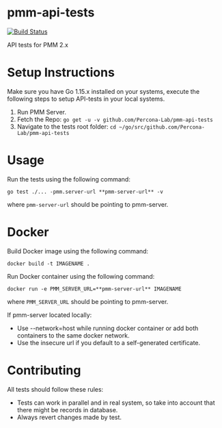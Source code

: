 # pmm-api-tests

[![Build Status](https://travis-ci.com/Percona-Lab/pmm-api-tests.svg?branch=master)](https://travis-ci.com/Percona-Lab/pmm-api-tests)

API tests for PMM 2.x

# Setup Instructions

Make sure you have Go 1.15.x installed on your systems, execute the following steps
to setup API-tests in your local systems.

1. Run PMM Server.
2. Fetch the Repo: `go get -u -v github.com/Percona-Lab/pmm-api-tests`
3. Navigate to the tests root folder: `cd ~/go/src/github.com/Percona-Lab/pmm-api-tests`

# Usage

Run the tests using the following command:

```
go test ./... -pmm.server-url **pmm-server-url** -v
```

where `pmm-server-url` should be pointing to pmm-server.

# Docker

Build Docker image using the following command:

```
docker build -t IMAGENAME .
```

Run Docker container using the following command:

```
docker run -e PMM_SERVER_URL=**pmm-server-url** IMAGENAME
```

where `PMM_SERVER_URL` should be pointing to pmm-server.

If pmm-server located locally:

- Use --network=host while running docker container or add both containers to the same docker network.
- Use the insecure url if you default to a self-generated certificate.

# Contributing

All tests should follow these rules:

- Tests can work in parallel and in real system, so take into account that there might be records in database.
- Always revert changes made by test.
